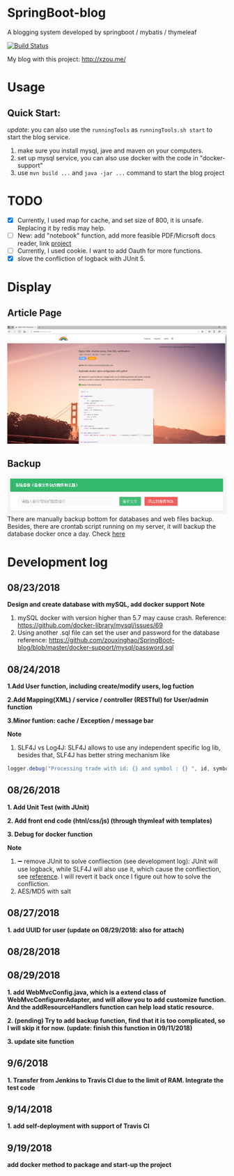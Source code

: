 # SpringBoot-blog
A blogging system developed by springboot / mybatis / thymeleaf

[![Build Status](https://travis-ci.com/zouxinghao/SpringBoot-blog.svg?branch=master)](https://travis-ci.com/zouxinghao/SpringBoot-blog)

My blog with this project: http://xzou.me/

# Usage
## Quick Start:

*update*: you can also use the `runningTools` as `runningTools.sh start` to start the blog service. 

1. make sure you install mysql, jave and maven on your computers.
2. set up mysql service, you can also use docker with the code in "docker-support"
3. use `mvn build ...` and `java -jar ...` command to start the blog project


# TODO 
- [X] Currently, I used map for cache, and set size of 800, it is unsafe. Replacing it by redis may help.
- [ ] New: add "notebook" function, add more feasible PDF/Micrsoft docs reader, link [project](https://github.com/zouxinghao/Web-Online-Preview-File)
- [ ] Currently, I used cookie. I want to add Oauth for more functions.
- [X] slove the confliction of logback with JUnit 5.

# Display
## Article Page
![image](https://github.com/zouxinghao/SpringBoot-blog/raw/master/img/page.png)
## Backup
![image](https://github.com/zouxinghao/SpringBoot-blog/raw/master/img/backup.png)
There are manually backup bottom for databases and web files backup. 
Besides, there are crontab script running on my server, it will backup the database docker once a day. Check [here](https://github.com/zouxinghao/daily-toolset/blob/master/Docker/mysql/backup/backup.sh)

# Development log
## 08/23/2018
__Design and create database with mySQL, add docker support__
**Note**
1. mySQL docker with version higher than 5.7 may cause crash. 
   Reference: https://github.com/docker-library/mysql/issues/69
2. Using another .sql file can set the user and password for the database
   reference: https://github.com/zouxinghao/SpringBoot-blog/blob/master/docker-support/mysql/password.sql
## 08/24/2018
__1.Add User function, including create/modify users, log fuction__

__2.Add Mapping(XML) / service / controller (RESTful) for User/admin function__

__3.Minor funtion: cache / Exception / message bar__

**Note**
1. SLF4J vs Log4J:
SLF4J allows to use any independent specific log lib, besides that, SLF4J has better string mechanism like 
```java
logger.debug("Processing trade with id: {} and symbol : {} ", id, symbol);
```

## 08/26/2018
__1. Add Unit Test (with JUnit)__

__2. Add front end code (htnl/css/js) (through thymleaf with templates)__

__3. Debug for docker function__

**Note**
1. ➖ remove JUnit to solve confliection (see development log): JUnit will use logback, while SLF4J will also use it, which cause the confliection, see [reference](https://github.com/spring-projects/spring-boot/issues/4341). I will revert it back once I figure out how to solve the confliction. 
2. AES/MD5 with salt

## 08/27/2018
__1. add UUID for user (update on 08/29/2018: also for attach)__

## 08/28/2018

## 08/29/2018
__1. add WebMvcConfig.java, which is a extend class of WebMvcConfigurerAdapter, and will allow you to add customize function. And the addResourceHandlers function can help load static resource.__

__2. (pending) Try to add backup function, find that it is too complicated, so I will skip it for now. (update: finish this function in 09/11/2018)__ 

__3. update site function__

## 9/6/2018
__1. Transfer from Jenkins to Travis CI due to the limit of RAM. Integrate the test code__

## 9/14/2018
__1. add self-deployment with support of Travis CI__

## 9/19/2018
__add docker method to package and start-up the project__
